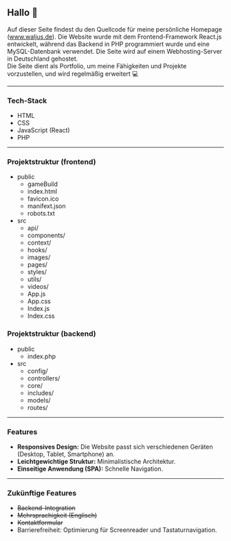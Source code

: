 ## Hallo :wave:

Auf dieser Seite findest du den Quellcode für meine persönliche Homepage (www.waljus.de). Die Website wurde mit dem Frontend-Framework React.js entwickelt, während das Backend in PHP programmiert wurde und eine MySQL-Datenbank verwendet. Die Seite wird auf einem Webhosting-Server in Deutschland gehostet.
<br/>
Die Seite dient als Portfolio, um meine Fähigkeiten und Projekte vorzustellen, und wird regelmäßig erweitert :computer:

---

### Tech-Stack
- HTML 
- CSS
- JavaScript (React)
- PHP

---

### Projektstruktur (frontend)
- public
  - gameBuild
  - index.html
  - favicon.ico
  - manifext.json
  - robots.txt
- src
  - api/
  - components/
  - context/
  - hooks/
  - images/
  - pages/
  - styles/
  - utils/
  - videos/
  - App.js
  - App.css
  - Index.js
  - Index.css

### Projektstruktur (backend)
- public
  - index.php
- src
  - config/
  - controllers/
  - core/
  - includes/
  - models/
  - routes/

---

### Features
- **Responsives Design:** Die Website passt sich verschiedenen Geräten (Desktop, Tablet, Smartphone) an.
- **Leichtgewichtige Struktur:** Minimalistische Architektur.
- **Einseitige Anwendung (SPA):** Schnelle Navigation.

---

### Zukünftige Features
- <del>Backend-Integration</del>
- <del>Mehrsprachigkeit (Englisch)</del>
- <del>Kontaktformular</del>
- Barrierefreiheit: Optimierung für Screenreader und Tastaturnavigation.
